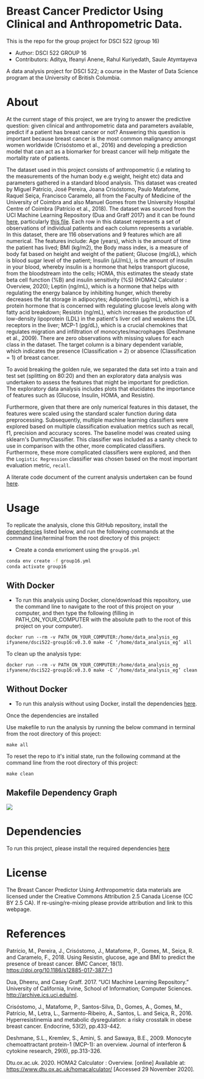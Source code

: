 # Breast Cancer Predictor Using Clinical and Anthropometric Data.

This is the repo for the group project for DSCI 522 (group 16)

- Author: DSCI 522 GROUP 16
- Contributors: Aditya, Ifeanyi Anene, Rahul Kuriyedath, Saule Atymtayeva

A data analysis project for DSCI 522; a course in the Master of Data Science program at the University of British Columbia.

# About 
At the current stage of this project, we are trying to answer the predictive question: given clinical and anthropometric data and parameters available, predict if a patient has breast cancer or not? Answering this question is important because breast cancer is the most common malignancy amongst women worldwide (Crisóstomo et al., 2016) and developing a prediction model that can act as a biomarker for breast cancer will help mitigate the mortality rate of patients.


The dataset used in this project consists of anthropometric (i.e relating to the measurements of the human body e.g weight, height etc) data and parameters gathered in a standard blood analysis. This dataset was created by Miguel Patrício, José Pereira, Joana Crisóstomo, Paulo Matafome, Raquel Seiça, Francisco Caramelo, all from the Faculty of Medicine of the University of Coimbra and also Manuel Gomes from the University Hospital Centre of Coimbra (Patrício et al., 2018). The dataset was sourced from the UCI Machine Learning Repository (Dua and Graff 2017) and it can be found [here](https://archive.ics.uci.edu/ml/datasets/Breast+Cancer+Coimbra), particularly [this file](https://archive.ics.uci.edu/ml/machine-learning-databases/00451/dataR2.csv). Each row in this dataset represents a set of observations of individual patients and each column represents a variable. In this dataset, there are 116 observations and 9 features which are all numerical. The features include: Age (years), which is the amount of time the patient has lived; BMI (kg/m2), the Body mass index, is a measure of body fat based on height and weight of the patient; Glucose (mg/dL), which is blood sugar level of the patient; Insulin (µU/mL), is the amount of insulin in your blood, whereby insulin is a hormone that helps transport glucose, from the bloodstream into the cells; HOMA, this estimates the steady state beta cell function (%B) and insulin sensitivity (%S) (HOMA2 Calculator : Overview, 2020); Leptin (ng/mL), which is a hormone that helps with regulating the energy balance by inhibiting hunger, which thereby decreases the fat storage in adipocytes; Adiponectin (µg/mL), which is a protein hormone that is concerned with regulating glucose levels along with fatty acid breakdown; Resistin (ng/mL), which increases the production of low-density lipoprotein (LDL) in the patient's liver cell and weakens the LDL receptors in the liver; MCP-1 (pg/dL), which is a crucial chemokines that regulates migration and infiltration of monocytes/macrophages (Deshmane et al., 2009). There are zero observations with missing values for each class in the dataset. The target column is a binary dependent variable, which indicates the presence (Classification = 2) or absence (Classification = 1) of breast cancer.


To avoid breaking the golden rule, we separated the data set into a train and test set (splitting on 80:20) and then an exploratory data analysis was undertaken to assess the features that might be important for prediction. The exploratory data analysis includes plots that elucidates the importance of features such as (Glucose, Insulin, HOMA, and Resistin).


Furthermore, given that there are only numerical features in this dataset, the features were scaled using the standard scaler function during data preprocessing. Subsequently, multiple machine learning classifiers were explored based on multiple classification evaluation metrics such as recall, f1, precision and accuracy scores. The baseline model was created using sklearn's DummyClassifier. This classifier was included as a sanity check to use in comparison with the other, more complicated classifiers.  Furthermore, these more complicated classifiers were explored, and then the `Logistic Regression` classifier was chosen based on the most important evaluation metric, `recall`.
  

A literate code document of the current analysis undertaken can be found [here](doc/breast_cancer_prediction_report.ipynb).


# Usage
To replicate the analysis, clone this GitHub repository, install the [dependencies](#dependencies) listed below, and run the following commands at the command line/terminal from the root directory of this project:

- Create a conda envrioment using the `group16.yml`

```bash
conda env create -f group16.yml
conda activate group16
```

## With Docker 

- To run this analysis using Docker, clone/download this repository, use the command line to navigate to the root of this project on your computer, and then type the following (filling in PATH_ON_YOUR_COMPUTER with the absolute path to the root of this project on your computer).

```
docker run --rm -v PATH_ON_YOUR_COMPUTER:/home/data_analysis_eg ifyanene/dsci522-group16:v0.3.0 make -C ‘/home/data_analysis_eg’ all
```

To clean up the analysis type:

```
docker run --rm -v PATH_ON_YOUR_COMPUTER:/home/data_analysis_eg ifyanene/dsci522-group16:v0.3.0 make -C ‘/home/data_analysis_eg’ clean
```

## Without Docker

- To run this analysis without using Docker, install the dependencies [here](https://github.com/UBC-MDS/dsci522-group16/blob/main/group16.yml). 

Once the dependencies are installed 

Use makefile to run the analysis by running the below command in terminal from the root directory of this project:

```
make all
```

To reset the repo to it's initial state, run the following command at the command line from the root directory of this project:

```
make clean
```

## Makefile Dependency Graph
![](Makefile.png)


# Dependencies

To run this project, please install the required dependencies [here](https://github.com/UBC-MDS/dsci522-group16/blob/main/group16.yml)



# License 

The Breast Cancer Predictor Using Anthropometric data materials are licensed under the Creative Commons Attribution 2.5 Canada License (CC BY 2.5 CA). If re-using/re-mixing please provide attribution and link to this webpage.



# References 

Patrício, M., Pereira, J., Crisóstomo, J., Matafome, P., Gomes, M., Seiça, R. and Caramelo, F., 2018. Using Resistin, glucose, age and BMI to predict the presence of breast cancer. BMC Cancer, 18(1). https://doi.org/10.1186/s12885-017-3877-1

Dua, Dheeru, and Casey Graff. 2017. “UCI Machine Learning Repository.” University of California, Irvine, School of Information; Computer Sciences. http://archive.ics.uci.edu/ml.

Crisóstomo, J., Matafome, P., Santos-Silva, D., Gomes, A., Gomes, M., Patrício, M., Letra, L., Sarmento-Ribeiro, A., Santos, L. and Seiça, R., 2016. Hyperresistinemia and metabolic dysregulation: a risky crosstalk in obese breast cancer. Endocrine, 53(2), pp.433-442.


Deshmane, S.L., Kremlev, S., Amini, S. and Sawaya, B.E., 2009. Monocyte chemoattractant protein-1 (MCP-1): an overview. Journal of interferon & cytokine research, 29(6), pp.313-326.

Dtu.ox.ac.uk. 2020. HOMA2 Calculator : Overview. [online] Available at: <https://www.dtu.ox.ac.uk/homacalculator/> [Accessed 29 November 2020].
